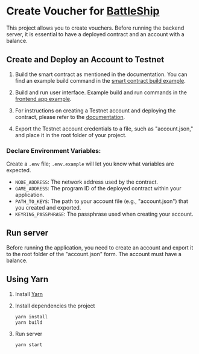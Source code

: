 # Create Voucher for [BattleShip](https://github.com/gear-foundation/dapps/tree/master/frontend/battleship)

This project allows you to create vouchers. Before running the backend server, it is essential to have a deployed contract and an account with a balance.

## Create and Deploy an Account to Testnet

1. Build the smart contract as mentioned in the documentation. You can find an example build command in the [smart contract build example](https://github.com/gear-foundation/dapps/tree/master/contracts/battleship).

2. Build and run user interface. Example build and run commands in the [frontend app example](https://github.com/gear-foundation/dapps/tree/master/frontend/battleship).

3. For instructions on creating a Testnet account and deploying the contract, please refer to the [documentation](https://wiki.gear-tech.io/docs/getting-started-in-5-minutes/#deploy-your-smart-contract-to-the-testnet).

4. Export the Testnet account credentials to a file, such as "account.json," and place it in the root folder of your project.

### Declare Environment Variables:
Create a `.env` file; `.env.example` will let you know what variables are expected.

- `NODE_ADDRESS`: The network address used by the contract.
- `GAME_ADDRESS`: The program ID of the deployed contract within your application.
- `PATH_TO_KEYS`: The path to your account file (e.g., "account.json") that you created and exported.
- `KEYRING_PASSPHRASE`: The passphrase used when creating your account.

## Run server
Before running the application, you need to create an account and export it to the root folder of the "account.json" form.  The account must have a balance.

## Using Yarn

1. Install [Yarn](https://classic.yarnpkg.com/en/docs/install)

2. Install dependencies the project
   ```bash
   yarn install
   yarn build
   ```
3. Run server

   ```bash
   yarn start
   ```
